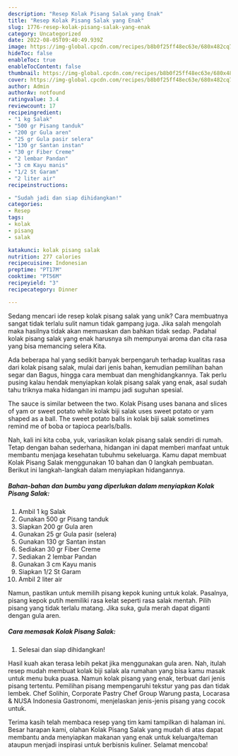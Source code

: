```yaml
---
description: "Resep Kolak Pisang Salak yang Enak"
title: "Resep Kolak Pisang Salak yang Enak"
slug: 1776-resep-kolak-pisang-salak-yang-enak
category: Uncategorized
date: 2022-08-05T09:40:49.939Z
image: https://img-global.cpcdn.com/recipes/b8b0f25ff48ec63e/680x482cq70/kolak-pisang-salak-foto-resep-utama.jpg
hideToc: false
enableToc: true
enableTocContent: false
thumbnail: https://img-global.cpcdn.com/recipes/b8b0f25ff48ec63e/680x482cq70/kolak-pisang-salak-foto-resep-utama.jpg
cover: https://img-global.cpcdn.com/recipes/b8b0f25ff48ec63e/680x482cq70/kolak-pisang-salak-foto-resep-utama.jpg
author: Admin
authorAv: notfound
ratingvalue: 3.4
reviewcount: 17
recipeingredient:
- "1 kg Salak"
- "500 gr Pisang tanduk"
- "200 gr Gula aren"
- "25 gr Gula pasir selera"
- "130 gr Santan instan"
- "30 gr Fiber Creme"
- "2 lembar Pandan"
- "3 cm Kayu manis"
- "1/2 St Garam"
- "2 liter air"
recipeinstructions:

- "Sudah jadi dan siap dihidangkan!"
categories:
- Resep
tags:
- kolak
- pisang
- salak

katakunci: kolak pisang salak 
nutrition: 277 calories
recipecuisine: Indonesian
preptime: "PT17M"
cooktime: "PT56M"
recipeyield: "3"
recipecategory: Dinner

---
```





Sedang mencari ide resep kolak pisang salak yang unik? Cara membuatnya sangat tidak terlalu sulit namun tidak gampang juga. Jika salah mengolah maka hasilnya tidak akan memuaskan dan bahkan tidak sedap. Padahal kolak pisang salak yang enak harusnya sih mempunyai aroma dan cita rasa yang bisa memancing selera Kita.





Ada beberapa hal yang sedikit banyak berpengaruh terhadap kualitas rasa dari kolak pisang salak, mulai dari jenis bahan, kemudian pemilihan bahan segar dan Bagus, hingga cara membuat dan menghidangkannya. Tak perlu pusing kalau hendak menyiapkan kolak pisang salak yang enak,      asal sudah tahu triknya maka hidangan ini mampu jadi suguhan spesial.














The sauce is similar between the two. Kolak Pisang uses banana and slices of yam or sweet potato while kolak biji salak uses sweet potato or yam shaped as a ball. The sweet potato balls in kolak biji salak sometimes remind me of boba or tapioca pearls/balls.






Nah, kali ini kita coba, yuk, variasikan kolak pisang salak sendiri di rumah. Tetap dengan bahan sederhana, hidangan ini dapat memberi manfaat untuk membantu menjaga kesehatan tubuhmu sekeluarga. Kamu dapat membuat Kolak Pisang Salak menggunakan 10 bahan dan 0 langkah pembuatan. Berikut ini langkah-langkah dalam menyiapkan hidangannya.

<!--inarticleads1-->

##### Bahan-bahan dan bumbu yang diperlukan dalam menyiapkan Kolak Pisang Salak:

1. Ambil 1 kg Salak
1. Gunakan 500 gr Pisang tanduk
1. Siapkan 200 gr Gula aren
1. Gunakan 25 gr Gula pasir (selera)
1. Gunakan 130 gr Santan instan
1. Sediakan 30 gr Fiber Creme
1. Sediakan 2 lembar Pandan
1. Gunakan 3 cm Kayu manis
1. Siapkan 1/2 St Garam
1. Ambil 2 liter air


Namun, pastikan untuk memilih pisang kepok kuning untuk kolak. Pasalnya, pisang kepok putih memiliki rasa kelat seperti rasa salak mentah. Pilih pisang yang tidak terlalu matang. Jika suka, gula merah dapat diganti dengan gula aren. 

<!--inarticleads2-->

##### Cara memasak Kolak Pisang Salak:


1. Selesai dan siap dihidangkan!

Hasil kuah akan terasa lebih pekat jika menggunakan gula aren. Nah, itulah resep mudah membuat kolak biji salak ala rumahan yang bisa kamu masak untuk menu buka puasa. Namun kolak pisang yang enak, terbuat dari jenis pisang tertentu. Pemilihan pisang mempengaruhi tekstur yang pas dan tidak lembek. Chef Solihin, Corporate Pastry Chef Group Warung pasta, Locarasa &amp; NUSA Indonesia Gastronomi, menjelaskan jenis-jenis pisang yang cocok untuk. 

Terima kasih telah membaca resep yang tim kami tampilkan di halaman ini. Besar harapan kami, olahan Kolak Pisang Salak yang mudah di atas dapat membantu anda menyiapkan makanan yang enak untuk keluarga/teman ataupun menjadi inspirasi untuk berbisnis kuliner. Selamat mencoba!
